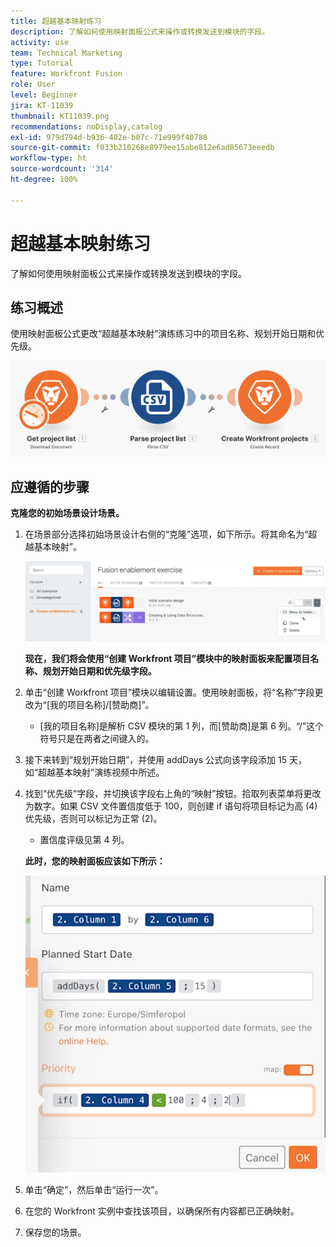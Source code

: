 ```yaml
---
title: 超越基本映射练习
description: 了解如何使用映射面板公式来操作或转换发送到模块的字段。
activity: use
team: Technical Marketing
type: Tutorial
feature: Workfront Fusion
role: User
level: Beginner
jira: KT-11039
thumbnail: KT11039.png
recommendations: noDisplay,catalog
exl-id: 979d794d-b936-402e-b07c-71e999f40780
source-git-commit: f033b210268e8979ee15abe812e6ad85673eeedb
workflow-type: ht
source-wordcount: '314'
ht-degree: 100%

---
```


# 超越基本映射练习

了解如何使用映射面板公式来操作或转换发送到模块的字段。

## 练习概述

使用映射面板公式更改“超越基本映射”演练练习中的项目名称、规划开始日期和优先级。

![超越基本映射图像 1](../12-exercises/assets/beyond-basic-mapping-walkthrough-1.png)

## 应遵循的步骤

**克隆您的初始场景设计场景。**

1. 在场景部分选择初始场景设计右侧的“克隆”选项，如下所示。将其命名为“超越基本映射”。

   ![超越基本映射图像 2](../12-exercises/assets/beyond-basic-mapping-walkthrough-2.png)

   **现在，我们将会使用“创建 Workfront 项目”模块中的映射面板来配置项目名称、规划开始日期和优先级字段。**

1. 单击“创建 Workfront 项目”模块以编辑设置。使用映射面板，将“名称”字段更改为“[我的项目名称]/[赞助商]”。

   + [我的项目名称]是解析 CSV 模块的第 1 列，而[赞助商]是第 6 列。“/”这个符号只是在两者之间键入的。

1. 接下来转到“规划开始日期”，并使用 addDays 公式向该字段添加 15 天，如“超越基本映射”演练视频中所述。
1. 找到“优先级”字段，并切换该字段右上角的“映射”按钮。拾取列表菜单将更改为数字。如果 CSV 文件置信度低于 100，则创建 if 语句将项目标记为高 (4) 优先级，否则可以标记为正常 (2)。

   + 置信度评级见第 4 列。

   **此时，您的映射面板应该如下所示：**

   ![超越基本映射图像 3](../12-exercises/assets/beyond-basic-mapping-walkthrough-3.png)

1. 单击“确定”，然后单击“运行一次”。
1. 在您的 Workfront 实例中查找该项目，以确保所有内容都已正确映射。
1. 保存您的场景。
